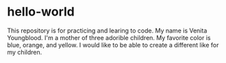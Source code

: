 # hello-world
This repository is for practicing and learing to code.
My name is Venita Youngblood.
I'm a mother of three adorible children.
My favorite color is blue, orange, and yellow.
I would like to be able to create a different like for my children.
